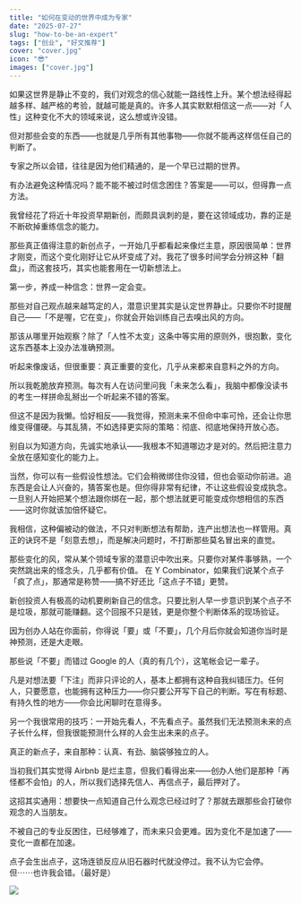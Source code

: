 ```yaml
---
title: "如何在变动的世界中成为专家"
date: "2025-07-27"
slug: "how-to-be-an-expert"
tags: ["创业", "好文推荐"]
cover: "cover.jpg"
icon: "😎"
images: ["cover.jpg"]
---
```

如果这世界是静止不变的，我们对观念的信心就能一路线性上升。某个想法经得起越多样、越严格的考验，就越可能是真的。许多人其实默默相信这一点——对「人性」这种变化不大的领域来说，这么想或许没错。



但对那些会变的东西——也就是几乎所有其他事物——你就不能再这样信任自己的判断了。



专家之所以会错，往往是因为他们精通的，是一个早已过期的世界。



有办法避免这种情况吗？能不能不被过时信念困住？答案是——可以，但得靠一点方法。



我曾经花了将近十年投资早期新创，而颇具讽刺的是，要在这领域成功，靠的正是不断砍掉重练信念的能力。



那些真正值得注意的新创点子，一开始几乎都看起来像烂主意，原因很简单：世界才刚变，而这个变化刚好让它从坏变成了对。我花了很多时间学会分辨这种「翻盘」，而这套技巧，其实也能套用在一切新想法上。



第一步，养成一种信念：世界一定会变。



那些对自己观点越来越笃定的人，潜意识里其实是认定世界静止。只要你不时提醒自己——「不是喔，它在变」，你就会开始训练自己去嗅出风的方向。



那该从哪里开始观察？除了「人性不太变」这条中等实用的原则外，很抱歉，变化这东西基本上没办法准确预测。



听起来像废话，但很重要：真正重要的变化，几乎从来都来自意料之外的方向。



所以我乾脆放弃预测。每次有人在访问里问我「未来怎么看」，我脑中都像没读书的考生一样拼命乱掰出一个听起来不错的答案。



但这不是因为我懒。恰好相反——我觉得，预测未来不但命中率可怜，还会让你思维变得僵硬。与其乱猜，不如选择更实际的策略：彻底、彻底地保持开放心态。



别自以为知道方向，先诚实地承认——我根本不知道哪边才是对的。然后把注意力全放在感知变化的能力上。



当然，你可以有一些假设性想法。它们会稍微绑住你没错，但也会驱动你前进。追东西是会让人兴奋的，猜答案也是。但你得非常有纪律，不让这些假设变成执念。
一旦别人开始把某个想法跟你绑在一起，那个想法就更可能变成你想相信的东西——这时你就该加倍怀疑它。



我相信，这种偏被动的做法，不只对判断想法有帮助，连产出想法也一样管用。真正的诀窍不是「刻意去想」，而是解决问题时，不打断那些莫名冒出来的直觉。



那些变化的风，常从某个领域专家的潜意识中吹出来。只要你对某件事够熟，一个突然跳出来的怪念头，几乎都有价值。
在 Y Combinator，如果我们说某个点子「疯了点」，那通常是称赞——搞不好还比「这点子不错」更赞。



新创投资人有极高的动机要刷新自己的信念。只要比别人早一步意识到某个点子不是垃圾，那就可能赚翻。这个回报不只是钱，更是你整个判断体系的现场验证。



因为创办人站在你面前，你得说「要」或「不要」，几个月后你就会知道你当时是神预测，还是大走眼。



那些说「不要」而错过 Google 的人（真的有几个），这笔帐会记一辈子。



凡是对想法要「下注」而非只评论的人，基本上都拥有这种自我纠错压力。任何人，只要愿意，也能拥有这种压力——你只要公开写下自己的判断。写在有标题、有持久性的地方——你会比闲聊时在意得多。



另一个我很常用的技巧：一开始先看人，不先看点子。虽然我们无法预测未来的点子长什么样，但我很能预测什么样的人会生出未来的点子。



真正的新点子，来自那种：认真、有劲、脑袋够独立的人。



当初我们其实觉得 Airbnb 是烂主意，但我们看得出来——创办人他们是那种「再怪都不会怕」的人，所以我们选择先信人、再信点子，最后押对了。



这招其实通用：想要快一点知道自己什么观念已经过时了？那就去跟那些会打破你观念的人当朋友。



不被自己的专业反困住，已经够难了，而未来只会更难。因为变化不是加速了——变化一直都在加速。



点子会生出点子，这场连锁反应从旧石器时代就没停过。我不认为它会停。
但⋯⋯也许我会错。（最好是）




![](https://prod-files-secure.s3.us-west-2.amazonaws.com/112d0858-5090-4d34-a606-b75eb8d65fd2/46476355-9cf3-4e99-9b7a-3531bc426380/1000202064.png?X-Amz-Algorithm=AWS4-HMAC-SHA256&X-Amz-Content-Sha256=UNSIGNED-PAYLOAD&X-Amz-Credential=ASIAZI2LB4667QERBSMA%2F20250824%2Fus-west-2%2Fs3%2Faws4_request&X-Amz-Date=20250824T034617Z&X-Amz-Expires=3600&X-Amz-Security-Token=IQoJb3JpZ2luX2VjEOH%2F%2F%2F%2F%2F%2F%2F%2F%2F%2FwEaCXVzLXdlc3QtMiJHMEUCIFUirJJjGWB5DYKEdSZS2PmXtd9cLWdEiviaujkZ99T4AiEAn10pLGD20Ymb3ACjsYo109a0QSxgquf29EyFF59lgOAq%2FwMIOhAAGgw2Mzc0MjMxODM4MDUiDGa1qCzmxCwj56dLoyrcA5jhVMs%2BHqMLWxtjTnS8UdIeG2%2FHDNehtM3g28LOG0w2VuqgMtcgo8CftLJ83pQKDWHZn2y%2FX5QzcxwyV247mRYickMBc8eVxChBC8Wl2pNcn2t1mRFOO75GwMy83GVgnXdlLVpmIeqpgJMCoMbn5vFqZ6W9rFqnrxoARgaIfY4VPb74BCH0crpqHTOPalYcp9x7E4jB1CiaWYLdFkp4wFvgGOTN7sbANtRkfEqX4bTkdkZG3ThGVQBTMFbZPQYX1xPxk8FCX8ox%2BIVjqmKLyZh3eAgYRBjS7qeF%2BrbcXtYYZTynWPbE02QejwB6u0%2FpfYS7SR%2FCWGECiwefdPw2VH%2FSN45JgBMBl8qblQxhHEeXnG2A9D2golGmsB%2BJg3zUeJzuA%2B77idlz9lxVUEgNSeFGAeROgnB2xSznpb4YIxOSBA%2FXf2Hdwyw5AoOaMUGQFWEe5ClJmIZ3cdbLNt0M5lYfV8FeLn4%2FkrA%2FGWVTKPcezI6HfZsAEodxep1MM%2FHTLB97zcwBzIUK17cUNO4V8FzYaDdo25GTCTFbuhddpIEnyXnkO3%2BcH0AKAAJYxkpJpbgThNOtV5dwn6gHEOeDuTOo6pSjwFfn9yUicNCEkBOd%2BW%2FsP00QsISmz1ahMOjEqcUGOqUBvCf5MONZNwzYP3wi23ZImuf4SfLYghhJLR6sH82llqggUvPDQ9nLOHmaHWCbJSN6WVhufwA2EcsVi90aRH1%2BniUE7yilfgdhj4KITROg1TEcX3V0AVRJvKdjyNO8TdQDJNaC94LMEH9rjwOA4C0y9yj8bfmtTa%2F1SIbbkg46eVYeBdqspcchLVHy360PJgyW7pCSAybpyta2beAQqw5pezvECekE&X-Amz-Signature=e8ff38132ea7fb91d1edda7cd774f709de994d49838b8a6324d37a5a20228568&X-Amz-SignedHeaders=host&x-amz-checksum-mode=ENABLED&x-id=GetObject)

